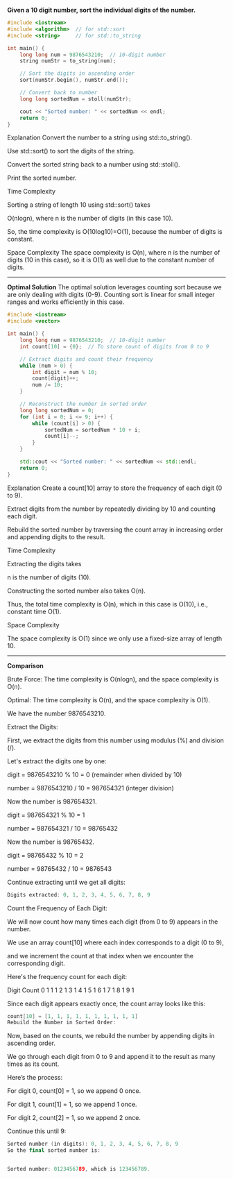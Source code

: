 


**Given a 10 digit number, sort the individual digits of the number.**

```cpp
#include <iostream>
#include <algorithm>  // for std::sort
#include <string>     // for std::to_string

int main() {
    long long num = 9876543210;  // 10-digit number
    string numStr = to_string(num);

    // Sort the digits in ascending order
    sort(numStr.begin(), numStr.end());

    // Convert back to number
    long long sortedNum = stoll(numStr);

    cout << "Sorted number: " << sortedNum << endl;
    return 0;
}

```
Explanation
Convert the number to a string using std::to_string().

Use std::sort() to sort the digits of the string.

Convert the sorted string back to a number using std::stoll().

Print the sorted number.

Time Complexity

Sorting a string of length 10 using std::sort() takes 


O(nlogn), where n is the number of digits (in this case 10).

So, the time complexity is O(10log10)=O(1), because the number of digits is constant.

Space Complexity
The space complexity is O(n), where n is the number of digits (10 in this case), so it is O(1) as well due to the constant number of digits.

---

**Optimal Solution**
The optimal solution leverages counting sort because we are only dealing with digits (0-9). Counting sort is linear for small integer ranges and works efficiently in this case.

```cpp
#include <iostream>
#include <vector>

int main() {
    long long num = 9876543210;  // 10-digit number
    int count[10] = {0};  // To store count of digits from 0 to 9

    // Extract digits and count their frequency
    while (num > 0) {
        int digit = num % 10;
        count[digit]++;
        num /= 10;
    }

    // Reconstruct the number in sorted order
    long long sortedNum = 0;
    for (int i = 0; i <= 9; i++) {
        while (count[i] > 0) {
            sortedNum = sortedNum * 10 + i;
            count[i]--;
        }
    }

    std::cout << "Sorted number: " << sortedNum << std::endl;
    return 0;
}

```
Explanation
Create a count[10] array to store the frequency of each digit (0 to 9).

Extract digits from the number by repeatedly dividing by 10 and counting each digit.

Rebuild the sorted number by traversing the count array in increasing order and appending digits to the result.

Time Complexity

Extracting the digits takes 

n is the number of digits (10).

Constructing the sorted number also takes O(n).

Thus, the total time complexity is O(n), which in this case is O(10), i.e., constant time O(1).

Space Complexity

The space complexity is O(1) since we only use a fixed-size array of length 10.

---

**Comparison**

Brute Force: The time complexity is O(nlogn), and the space complexity is O(n).

Optimal: The time complexity is O(n), and the space complexity is O(1).
 
  We have the number 9876543210.
  
Extract the Digits:

First, we extract the digits from this number using modulus (%) and division (/).

Let's extract the digits one by one:


digit = 9876543210 % 10 = 0 (remainder when divided by 10)

number = 9876543210 / 10 = 987654321 (integer division)

Now the number is 987654321.

digit = 987654321 % 10 = 1

number = 987654321 / 10 = 98765432

Now the number is 98765432.

digit = 98765432 % 10 = 2

number = 98765432 / 10 = 9876543

Continue extracting until we get all digits:

```cpp
Digits extracted: 0, 1, 2, 3, 4, 5, 6, 7, 8, 9

```
Count the Frequency of Each Digit:

We will now count how many times each digit (from 0 to 9) appears in the number.

We use an array count[10] where each index corresponds to a digit (0 to 9), 

and we increment the count at that index when we encounter the corresponding digit.

Here's the frequency count for each digit:

Digit	Count
0	    1
1	    1
2	    1
3	    1
4    	1
5    	1
6    	1
7    	1
8    	1
9	    1

Since each digit appears exactly once, the count array looks like this:

```cpp
count[10] = [1, 1, 1, 1, 1, 1, 1, 1, 1, 1]
Rebuild the Number in Sorted Order:
```

Now, based on the counts, we rebuild the number by appending digits in ascending order.

We go through each digit from 0 to 9 and append it to the result as many times as its count.

Here’s the process:

For digit 0, count[0] = 1, so we append 0 once.

For digit 1, count[1] = 1, so we append 1 once.

For digit 2, count[2] = 1, so we append 2 once.

Continue this until 9:


```cpp
Sorted number (in digits): 0, 1, 2, 3, 4, 5, 6, 7, 8, 9
So the final sorted number is:


Sorted number: 0123456789, which is 123456789.

```
